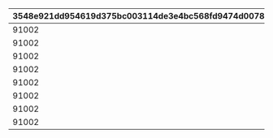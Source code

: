 |3548e921dd954619d375bc003114de3e4bc568fd9474d0078400dfcb264e790b|ffbf4b36fce2fc7a2c8b6ebc55abf15dc92e77a9eff0f868b088b0051370a589|361b59f30000e3923343560fb07f860d1019f9b185da03ab2f24f2385b3f8ec4|5317feefb305185051184a787cfe9397f5bf24339c3c0f381cb43b665a142a68|5758d7473ad2fdc84682e1b7880d4b50faaff1c58c3e63d319918b21fe368d17|a933f00d780bc82e1220d61f7a4d224c1b2db787e74cf0a3256da1ad624d62c0|71a6d5e5a5095a5cec5e0c4680373092f0e27b6de77c7ea8ffa8b6c3dfd09edd|ba2933e17378d7186a58055ca5fea4e2c7cbbd538abada42f6e2cd1f230a97a5|2a01bbc7e8ca6e000d4e0b3aadf75922ea48c32363ef66b41b5747a08b869f06|a1791a537f58890bc78e6f8efd00b8b82379cb94629b2ad28226775f0e809477|6f010c50bf258f348af44944ee2e14177b5e6aa5c6b4d3a223034536bda1662f|fcdda5858b6b7c644ca460ee3f21253da3ac0ed99cdb3805fd6cb5b9ab8a9c9d|df563aa89da387a43305066a19958c7cf93d8723e379b390094b69ce8d70b484|fc6c40a8a3c4ad4f944243e81587c09a4c1fa046a181000fd8e070b89a1cec75|c2c1312e3d6840ff0e2bbc953ff0eddb95aec6938d25b106d51f8a5a28ef4516|c163e1bcef2888ac944ac7c0a72bc3cd9ad57069b2135f1d21de6ff0e457c485|
| --- | --- | --- | --- | --- | --- | --- | --- | --- | --- | --- | --- | --- | --- | --- | --- |
|91002|1001201|0|0|0|0|0|0|0|8|0|0|0|50|0|0|
|91002|1001202|0|0|0|0|0|0|0|8|0|0|0|50|0|0|
|91002|1001203|0|0|0|0|0|0|0|8|0|0|0|50|0|0|
|91002|1001204|0|0|0|0|0|0|0|8|0|0|0|100|0|0|
|91002|2001201|0|0|0|0|0|0|0|8|0|0|0|50|0|0|
|91002|2001202|0|0|0|0|0|0|0|8|0|0|0|50|0|0|
|91002|2001203|0|0|0|0|0|0|0|8|0|0|0|50|0|0|
|91002|2001204|0|0|0|0|0|0|0|8|0|0|0|100|0|0|